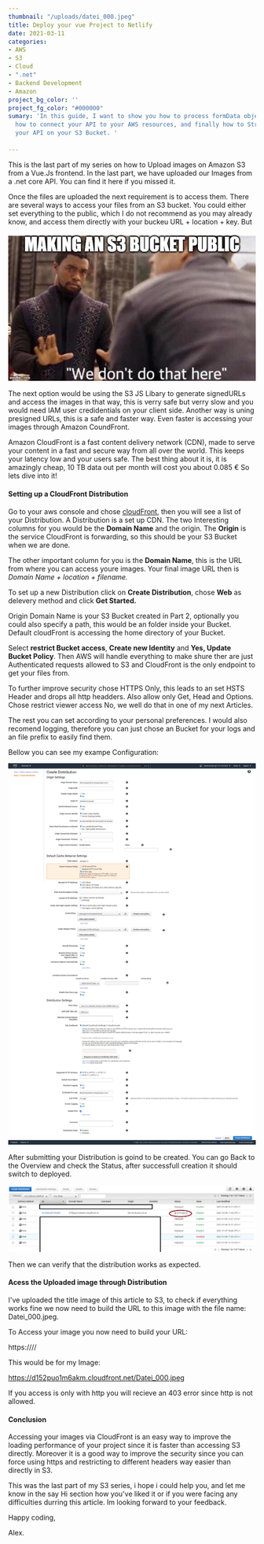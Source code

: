 ```yaml
---
thumbnail: "/uploads/datei_000.jpeg"
title: Deploy your vue Project to Netlify
date: 2021-03-11
categories:
- AWS
- S3
- Cloud
- ".net"
- Backend Development
- Amazon
project_bg_color: ''
project_fg_color: "#000000"
sumary: 'In this guide, I want to show you how to process formData objects in .net,
  how to connect your API to your AWS resources, and finally how to Stream files through
  your API on your S3 Bucket. '

---
```

This is the last part of my series on how to Upload images on Amazon S3 from a Vue.Js frontend. In the last part, we have uploaded our Images from a .net core API. You can find it here if you missed it.

Once the files are uploaded the next requirement is to access them. There are several ways to access your files from an S3 bucket. You could either set everything to the public, which I do not recommend as you may already know, and access them directly with your buckeu URL + location + key. But

![](/uploads/50usnq.jpg)

The next option would be using the S3 JS Libary to generate signedURLs and access the images in that way, this is verry safe but verry slow and you would need IAM user credidentials on your client side. Another way is uning presigned URLs, this is a safe and faster way. Even faster is accessing your images through Amazon CoundFront.

Amazon CloudFront is a fast content delivery network (CDN), made to serve your content in a fast and secure way from all over the world. This keeps your latency low and your users safe. The best thing about it is, it is amazingly cheap, 10 TB data out per month will cost you about 0.085 € So lets dive into it!

#### Setting up a CloudFront Distribution

Go to your aws console and chose [cloudFront](https://console.aws.amazon.com/cloudfront/), then you will see a list of your Distribution. A Distribution is a set up CDN. The two Interesting columns for you would be the **Domain Name** and the origin. The **Origin** is the service CloudFront is forwarding, so this should be your S3 Bucket when we are done. 

The other important column for you is the **Domain Name**, this is the URL from where you can access youre images. Your final image URL then is _Domain Name + location + filename._

To set up a new Distribution click on **Create Distribution**, chose **Web** as delevery method and click **Get Started.**

Origin Domain Name is your S3 Bucket created in Part 2, optionally you could also specify a path, this would be an folder inside your Bucket. Default cloudFront is accessing the home directory of your Bucket. 

Select **restrict Bucket access**, **Create new Identity** and **Yes, Update Bucket Policy**. Then AWS will handle everything to make shure ther are just Authenticated requests allowed to S3 and CloudFront is the only endpoint to get your files from. 

To further improve security chose HTTPS Only, this leads to an set HSTS Header and drops all http headders. Also allow only Get, Head and Options. Chose restrict viewer access No, we well do that in one of my next Articles.

The rest you can set according to your personal preferences. I would also recomend logging, therefore you can just chose an Bucket for your logs and an file prefix to easily find them. 

Bellow you can see my exampe Configuration:

![](/uploads/screencapture-console-aws-amazon-cloudfront-home-2021-03-09-11_32_08.png)

After submitting your Distribution is goind to be created. You can go Back to the Overview and check the Status, after successfull creation it should switch to deployed. 

![](/uploads/clofro-ov.png)

Then we can verify that the distribution works as expected.

#### Acess the Uploaded image through Distribution

I've uploaded the title image of this article to S3, to check if everything works fine we now need to build the URL to this image with the file name: Datei_000.jpeg. 

To Access your image you now need to build your URL: 

https://<your Distribution>/<optionally a folder>/<your file>

This would be for my Image:

https://d152puo1m6akm.cloudfront.net/Datei_000.jpeg

If you access is only with http you will recieve an 403 error since http is not allowed. 

#### Conclusion

Accessing your images via CloudFront is an easy way to improve the loading performance of your project since it is faster than accessing S3 directly. Moreover it is a good way to improve the security since you can force using https and restricting to different headers way easier than directly in S3.

This was the last part of my S3 series, i hope i could help you, and let me know in the say Hi section how you've liked it or if you were facing any difficulties durring this article. Im looking forward to your feedback.

Happy coding,

Alex.